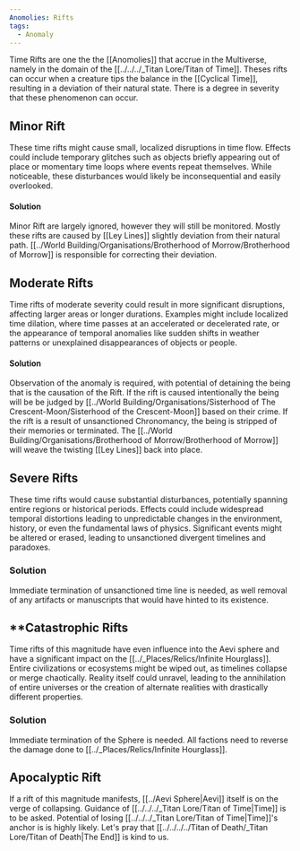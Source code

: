 ```yaml
---
Anomolies: Rifts
tags:
  - Anomaly
---
```


Time Rifts are one the the [[Anomolies]] that accrue in the Multiverse, namely in the domain of the [[../../../_Titan Lore/Titan of Time]].
Theses rifts can occur when a creature tips the balance in the [[Cyclical Time]], resulting in a deviation of their natural state. There is a degree in severity that these phenomenon can occur.

## Minor Rift

These time rifts might cause small, localized disruptions in time flow. Effects could include temporary glitches such as objects briefly appearing out of place or momentary time loops where events repeat themselves. 
While noticeable, these disturbances would likely be inconsequential and easily overlooked.
#### Solution
Minor Rift are largely ignored, however they will still be monitored. Mostly these rifts are caused by [[Ley Lines]] slightly deviation from their natural path. [[../World Building/Organisations/Brotherhood of Morrow/Brotherhood of Morrow]] is responsible for correcting their deviation.
## Moderate Rifts

Time rifts of moderate severity could result in more significant disruptions, affecting larger areas or longer durations. Examples might include localized time dilation, where time passes at an accelerated or decelerated rate, or the appearance of temporal anomalies like sudden shifts in weather patterns or unexplained disappearances of objects or people.

#### Solution
Observation of the anomaly is required, with potential of detaining the being that is the causation of the Rift. If the rift is caused intentionally the being will be be judged by [[../World Building/Organisations/Sisterhood of The Crescent-Moon/Sisterhood of the Crescent-Moon]] based on their crime. 
If the rift is a result of unsanctioned Chronomancy, the being is stripped of their memories or terminated.
The [[../World Building/Organisations/Brotherhood of Morrow/Brotherhood of Morrow]] will weave the twisting [[Ley Lines]] back into place.

## Severe Rifts

These time rifts would cause substantial disturbances, potentially spanning entire regions or historical periods. Effects could include widespread temporal distortions leading to unpredictable changes in the environment, history, or even the fundamental laws of physics. Significant events might be altered or erased, leading to unsanctioned divergent timelines and paradoxes.

### Solution
Immediate termination of unsanctioned time line is needed, as well removal of any artifacts or manuscripts that would have hinted to its existence.

## **Catastrophic Rifts

Time rifts of this magnitude have even influence into the Aevi sphere and have a significant impact on the [[../_Places/Relics/Infinite Hourglass]]. Entire civilizations or ecosystems might be wiped out, as timelines collapse or merge chaotically. Reality itself could unravel, leading to the annihilation of entire universes or the creation of alternate realities with drastically different properties.

### Solution
Immediate termination of the Sphere is needed. All factions need to reverse the damage done to [[../_Places/Relics/Infinite Hourglass]].

## Apocalyptic Rift

If a rift of this magnitude manifests, [[../Aevi Sphere|Aevi]] itself is on the verge of collapsing. Guidance of [[../../../_Titan Lore/Titan of Time|Time]] is to be asked. Potential of  losing [[../../../_Titan Lore/Titan of Time|Time]]'s anchor is is highly likely. Let's pray that [[../../../../Titan of Death/_Titan Lore/Titan of Death|The End]] is kind to us.